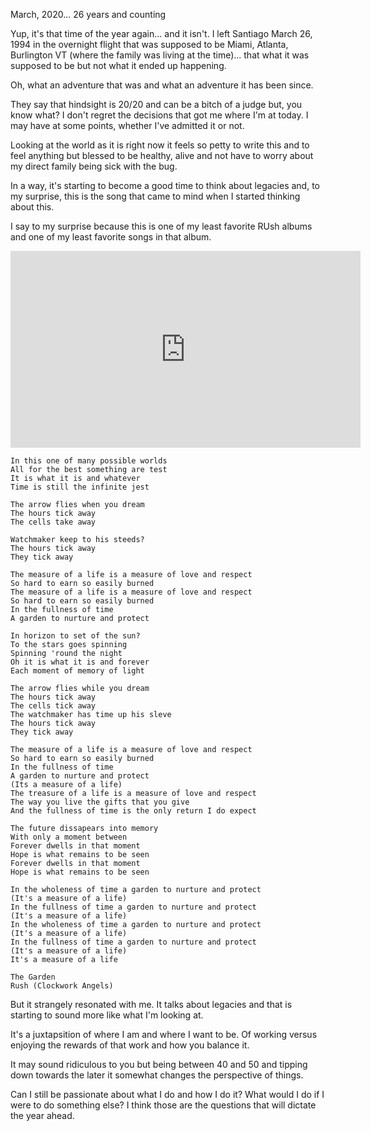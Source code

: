 March, 2020... 26 years and counting

Yup, it's that time of the year again... and it isn't.  I left Santiago March 26, 1994 in the overnight flight that was supposed to be Miami, Atlanta, Burlington VT (where the family was living at the time)... that what it was supposed to be but not what it ended up happening.

Oh, what an adventure that was and what an adventure it has been since.

They say that hindsight is 20/20 and can be a bitch of a judge but, you know what? I don't regret the decisions that got me where I'm at today. I may have at some points, whether I've admitted it or not.

Looking at the world as it is right now it feels so petty to write this and to feel anything but blessed to be healthy, alive and not have to worry about my direct family being sick with the bug.

In a way, it's starting to become a good time to think about legacies and, to my surprise, this is the song that came to mind when I started thinking about this.

I say to my surprise because this is one of my least favorite RUsh albums and one of my least favorite songs in that album.

<div class="video">
<iframe width="560" height="315" src="https://www.youtube.com/embed/EsBNzf5JlZA" frameborder="0" allow="accelerometer; autoplay; encrypted-media; gyroscope; picture-in-picture" allowfullscreen></iframe>
</div>


```
In this one of many possible worlds
All for the best something are test
It is what it is and whatever
Time is still the infinite jest

The arrow flies when you dream
The hours tick away
The cells take away

Watchmaker keep to his steeds?
The hours tick away
They tick away

The measure of a life is a measure of love and respect
So hard to earn so easily burned
The measure of a life is a measure of love and respect
So hard to earn so easily burned
In the fullness of time
A garden to nurture and protect

In horizon to set of the sun?
To the stars goes spinning
Spinning 'round the night
Oh it is what it is and forever
Each moment of memory of light

The arrow flies while you dream
The hours tick away
The cells tick away
The watchmaker has time up his sleve
The hours tick away
They tick away

The measure of a life is a measure of love and respect
So hard to earn so easily burned
In the fullness of time
A garden to nurture and protect
(Its a measure of a life)
The treasure of a life is a measure of love and respect
The way you live the gifts that you give
And the fullness of time is the only return I do expect

The future dissapears into memory
With only a moment between
Forever dwells in that moment
Hope is what remains to be seen
Forever dwells in that moment
Hope is what remains to be seen

In the wholeness of time a garden to nurture and protect
(It's a measure of a life)
In the fullness of time a garden to nurture and protect
(It's a measure of a life)
In the wholeness of time a garden to nurture and protect
(It's a measure of a life)
In the fullness of time a garden to nurture and protect
(It's a measure of a life)
It's a measure of a life

The Garden
Rush (Clockwork Angels)
```

But it strangely resonated with me. It talks about legacies and that is starting to sound more like what I'm looking at.

It's a juxtapsition of where I am and where I want to be. Of working versus enjoying the rewards of that work and how you balance it.

It may sound ridiculous to you but being between 40 and 50 and tipping down towards the later it somewhat changes the perspective of things.

Can I still be passionate about what I do and how I do it? What would I do if I were to do something else? I think those are the questions that will dictate the year ahead.

